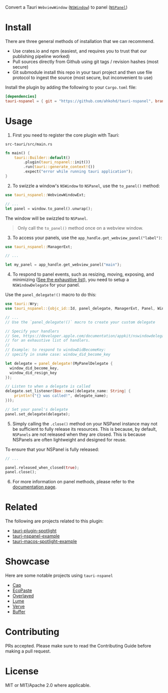 Convert a Tauri `WebviewWindow` ([`NSWindow`](https://developer.apple.com/documentation/appkit/nswindow)) to panel ([`NSPanel`](https://developer.apple.com/documentation/appkit/nspanel))

# Install

There are three general methods of installation that we can recommend.

- Use crates.io and npm (easiest, and requires you to trust that our publishing pipeline worked)
- Pull sources directly from Github using git tags / revision hashes (most secure)
- Git submodule install this repo in your tauri project and then use file protocol to ingest the source (most secure, but inconvenient to use)

Install the plugin by adding the following to your `Cargo.toml` file:

```toml
[dependencies]
tauri-nspanel = { git = "https://github.com/ahkohd/tauri-nspanel", branch = "v2" }
```

# Usage

1. First you need to register the core plugin with Tauri:

`src-tauri/src/main.rs`

```rust
fn main() {
    tauri::Builder::default()
        .plugin(tauri_nspanel::init())
        .run(tauri::generate_context!())
        .expect("error while running tauri application");
}
```

2. To swizzle a window's `NSWindow` to `NSPanel`, use the `to_panel()` method:

```rust
use tauri_nspanel::WebviewWindowExt;

// ...
let panel = window.to_panel().unwrap();
```

The window will be swizzled to `NSPanel`.

> Only call the `to_panel()` method once on a webview window.

3. To access your panels, use the `app_handle.get_webview_panel("label")`:

```rust
use tauri_nspanel::ManagerExt;

// ...

let my_panel = app_handle.get_webview_panel("main");
```

4. To respond to panel events, such as resizing, moving, exposing, and minimizing ([See the exhaustive list](https://developer.apple.com/documentation/appkit/nswindowdelegate?language=objc)), you need to setup a `NSWindowDelegate` for your panel.

Use the `panel_delegate!()` macro to do this:

```rust
use tauri::Wry;
use tauri_nspanel::{objc_id::Id, panel_delegate, ManagerExt, Panel, WindowExt};

// ...
// Use the `panel_delegate!()` macro to create your custom delegate

// Specify your handlers
// See, https://developer.apple.com/documentation/appkit/nswindowdelegate?language=objc
// for an exhaustive list of handlers.
//
// Example: to respond to windowDidBecomeKey:
// specify in snake case: window_did_become_key

let delegate = panel_delegate!(MyPanelDelegate {
  window_did_become_key,
  window_did_resign_key
});

// Listen to when a delegate is called
delegate.set_listener(Box::new(|delegate_name: String| {
    println!("{} was called!", delegate_name);
}));

// Set your panel's delegate
panel.set_delegate(delegate);
```

5. Simply calling the `.close()` method on your NSPanel instance may not be sufficient to fully release its resources. This is because, by default,
   `NSPanels` are not released when they are closed. This is because NSPanels are often lightweight and designed for reuse.

To ensure that your NSPanel is fully released:

```rust
// ...

panel.released_when_closed(true);
panel.close();
```

6. For more information on panel methods, please refer to the [documentation page](https://ahkohd.github.io/tauri-nspanel/tauri_nspanel/raw_nspanel/struct.RawNSPanel.html).

# Related

The following are projects related to this plugin:

- [tauri-plugin-spotlight](https://github.com/zzzze/tauri-plugin-spotlight)
- [tauri-nspanel-example](https://github.com/ahkohd/tauri-nspanel/tree/v2/examples/vanilla)
- [tauri-macos-spotlight-example](https://github.com/ahkohd/tauri-macos-spotlight-example)

# Showcase

Here are some notable projects using `tauri-nspanel`

- [Cap](https://github.com/CapSoftware/Cap)
- [EcoPaste](https://github.com/EcoPasteHub/EcoPaste)
- [Overlayed](https://github.com/overlayeddev/overlayed)
- [Lume](https://github.com/lumehq/lume)
- [Verve](https://github.com/ParthJadhav/verve)
- [Buffer](https://buffer.md)

# Contributing

PRs accepted. Please make sure to read the Contributing Guide before making a pull request.

# License

MIT or MIT/Apache 2.0 where applicable.
